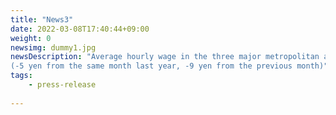 ```yaml
---
title: "News3"
date: 2022-03-08T17:40:44+09:00
weight: 0
newsimg: dummy1.jpg
newsDescription: "Average hourly wage in the three major metropolitan areas for temporary staffing in April was 1,504 yen
(-5 yen from the same month last year, -9 yen from the previous month)"
tags:
    - press-release
 
---
```

